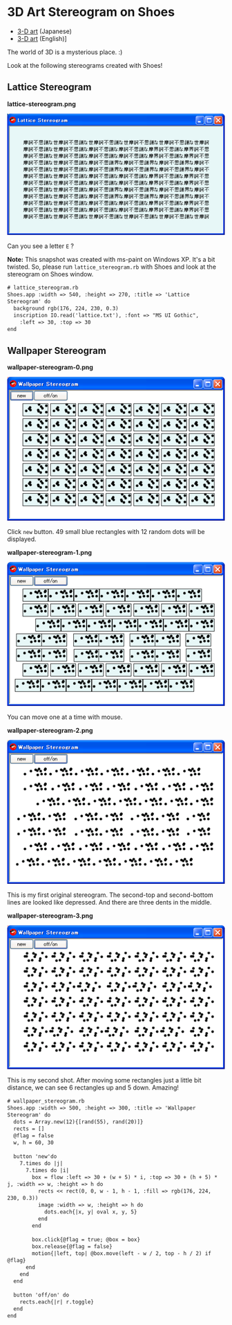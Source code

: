 3D Art Stereogram on Shoes
==========================

- [3-D art](http://www2.aimnet.ne.jp/nakahara/3dart/3art.html) (Japanese)
- [3-D art](http://www.excite-webtl.jp/world/english/web/?wb_url=http%3A%2F%2Fwww2.aimnet.ne.jp%2Fnakahara%2F3dart%2F3art.html&wb_lp=JAEN&wb_dis=2&wb_co=excitejapan) (English)]

The world of 3D is a mysterious place. :)

Look at the following stereograms created with Shoes!

Lattice Stereogram
------------------

**lattice-stereogram.png**

![lattice-stereogram.png](http://github.com/ashbb/shoes_3d_art_stereogram/raw/master/img/lattice-stereogram.png)

Can you see a letter `E` ?

**Note:** This snapshot was created with ms-paint on Windows XP. It's a bit twisted. So, please run `lattice_stereogram.rb` with Shoes and look at the stereogram on Shoes window.


	# lattice_stereogram.rb
	Shoes.app :width => 540, :height => 270, :title => 'Lattice Stereogram' do
	  background rgb(176, 224, 230, 0.3)
	  inscription IO.read('lattice.txt'), :font => "MS UI Gothic", 
	    :left => 30, :top => 30
	end



Wallpaper Stereogram
--------------------

**wallpaper-stereogram-0.png**

![wallpaper-stereogram-0.png](http://github.com/ashbb/shoes_3d_art_stereogram/raw/master/img/wallpaper-stereogram-0.png)

Click `new` button. 49 small blue rectangles with 12 random dots will be displayed.

**wallpaper-stereogram-1.png**

![wallpaper-stereogram-1.png](http://github.com/ashbb/shoes_3d_art_stereogram/raw/master/img/wallpaper-stereogram-1.png)

You can move one at a time with mouse.

**wallpaper-stereogram-2.png**

![wallpaper-stereogram-2.png](http://github.com/ashbb/shoes_3d_art_stereogram/raw/master/img/wallpaper-stereogram-2.png)

This is my first original stereogram. The second-top and second-bottom lines are looked like depressed. And there are three dents in the middle.

**wallpaper-stereogram-3.png**

![wallpaper-stereogram-3.png](http://github.com/ashbb/shoes_3d_art_stereogram/raw/master/img/wallpaper-stereogram-3.png)

This is my second shot. After moving some rectangles just a little bit distance, we can see 6 rectangles up and 5 down. Amazing!

	# wallpaper_stereogram.rb
	Shoes.app :width => 500, :height => 300, :title => 'Wallpaper Stereogram' do
	  dots = Array.new(12){[rand(55), rand(20)]}
	  rects = []
	  @flag = false
	  w, h = 60, 30
	  
	  button 'new'do
	    7.times do |j|
	      7.times do |i|
	        box = flow :left => 30 + (w + 5) * i, :top => 30 + (h + 5) * j, :width => w, :height => h do
	          rects << rect(0, 0, w - 1, h - 1, :fill => rgb(176, 224, 230, 0.3))
	          image :width => w, :height => h do
	            dots.each{|x, y| oval x, y, 5}
	          end
	        end
	
	        box.click{@flag = true; @box = box}
	        box.release{@flag = false}
	        motion{|left, top| @box.move(left - w / 2, top - h / 2) if @flag}
	      end
	    end
	  end
	  
	  button 'off/on' do
	    rects.each{|r| r.toggle}
	  end
	end
